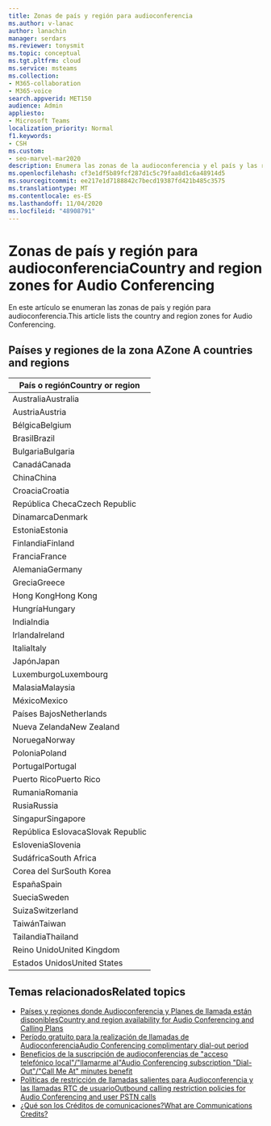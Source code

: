 ```yaml
---
title: Zonas de país y región para audioconferencia
ms.author: v-lanac
author: lanachin
manager: serdars
ms.reviewer: tonysmit
ms.topic: conceptual
ms.tgt.pltfrm: cloud
ms.service: msteams
ms.collection:
- M365-collaboration
- M365-voice
search.appverid: MET150
audience: Admin
appliesto:
- Microsoft Teams
localization_priority: Normal
f1.keywords:
- CSH
ms.custom:
- seo-marvel-mar2020
description: Enumera las zonas de la audioconferencia y el país y las regiones de cada zona.
ms.openlocfilehash: cf3e1df5b89fcf287d1c5c79faa8d1c6a48914d5
ms.sourcegitcommit: ee217e1d7188842c7becd19387fd421b485c3575
ms.translationtype: MT
ms.contentlocale: es-ES
ms.lasthandoff: 11/04/2020
ms.locfileid: "48908791"
---
```

# <a name="country-and-region-zones-for-audio-conferencing"></a><span data-ttu-id="9e391-103">Zonas de país y región para audioconferencia</span><span class="sxs-lookup"><span data-stu-id="9e391-103">Country and region zones for Audio Conferencing</span></span>

<span data-ttu-id="9e391-104">En este artículo se enumeran las zonas de país y región para audioconferencia.</span><span class="sxs-lookup"><span data-stu-id="9e391-104">This article lists the country and region zones for Audio Conferencing.</span></span>

## <a name="zone-a-countries-and-regions"></a><span data-ttu-id="9e391-105">Países y regiones de la zona A</span><span class="sxs-lookup"><span data-stu-id="9e391-105">Zone A countries and regions</span></span>

|<span data-ttu-id="9e391-106">País o región</span><span class="sxs-lookup"><span data-stu-id="9e391-106">Country or region</span></span>    |
|-----|
|<span data-ttu-id="9e391-107">Australia</span><span class="sxs-lookup"><span data-stu-id="9e391-107">Australia</span></span>  <br/> |
|<span data-ttu-id="9e391-108">Austria</span><span class="sxs-lookup"><span data-stu-id="9e391-108">Austria</span></span>  <br/> |
|<span data-ttu-id="9e391-109">Bélgica</span><span class="sxs-lookup"><span data-stu-id="9e391-109">Belgium</span></span>  <br/> |
|<span data-ttu-id="9e391-110">Brasil</span><span class="sxs-lookup"><span data-stu-id="9e391-110">Brazil</span></span>  <br/> |
|<span data-ttu-id="9e391-111">Bulgaria</span><span class="sxs-lookup"><span data-stu-id="9e391-111">Bulgaria</span></span>  <br/> |
|<span data-ttu-id="9e391-112">Canadá</span><span class="sxs-lookup"><span data-stu-id="9e391-112">Canada</span></span>  <br/> |
|<span data-ttu-id="9e391-113">China</span><span class="sxs-lookup"><span data-stu-id="9e391-113">China</span></span>  <br/> |
|<span data-ttu-id="9e391-114">Croacia</span><span class="sxs-lookup"><span data-stu-id="9e391-114">Croatia</span></span>  <br/> |
|<span data-ttu-id="9e391-115">República Checa</span><span class="sxs-lookup"><span data-stu-id="9e391-115">Czech Republic</span></span>  <br/> |
|<span data-ttu-id="9e391-116">Dinamarca</span><span class="sxs-lookup"><span data-stu-id="9e391-116">Denmark</span></span>  <br/> |
|<span data-ttu-id="9e391-117">Estonia</span><span class="sxs-lookup"><span data-stu-id="9e391-117">Estonia</span></span>  <br/> |
|<span data-ttu-id="9e391-118">Finlandia</span><span class="sxs-lookup"><span data-stu-id="9e391-118">Finland</span></span>  <br/> |
|<span data-ttu-id="9e391-119">Francia</span><span class="sxs-lookup"><span data-stu-id="9e391-119">France</span></span>  <br/> |
|<span data-ttu-id="9e391-120">Alemania</span><span class="sxs-lookup"><span data-stu-id="9e391-120">Germany</span></span>  <br/> |
|<span data-ttu-id="9e391-121">Grecia</span><span class="sxs-lookup"><span data-stu-id="9e391-121">Greece</span></span>  <br/> |
|<span data-ttu-id="9e391-122">Hong Kong</span><span class="sxs-lookup"><span data-stu-id="9e391-122">Hong Kong</span></span>  <br/> |
|<span data-ttu-id="9e391-123">Hungría</span><span class="sxs-lookup"><span data-stu-id="9e391-123">Hungary</span></span>  <br/> |
|<span data-ttu-id="9e391-124">India</span><span class="sxs-lookup"><span data-stu-id="9e391-124">India</span></span>  <br/> |
|<span data-ttu-id="9e391-125">Irlanda</span><span class="sxs-lookup"><span data-stu-id="9e391-125">Ireland</span></span>  <br/> |
|<span data-ttu-id="9e391-126">Italia</span><span class="sxs-lookup"><span data-stu-id="9e391-126">Italy</span></span>  <br/> |
|<span data-ttu-id="9e391-127">Japón</span><span class="sxs-lookup"><span data-stu-id="9e391-127">Japan</span></span>  <br/> |
|<span data-ttu-id="9e391-128">Luxemburgo</span><span class="sxs-lookup"><span data-stu-id="9e391-128">Luxembourg</span></span>  <br/> |
|<span data-ttu-id="9e391-129">Malasia</span><span class="sxs-lookup"><span data-stu-id="9e391-129">Malaysia</span></span>  <br/> |
|<span data-ttu-id="9e391-130">México</span><span class="sxs-lookup"><span data-stu-id="9e391-130">Mexico</span></span>  <br/> |
|<span data-ttu-id="9e391-131">Países Bajos</span><span class="sxs-lookup"><span data-stu-id="9e391-131">Netherlands</span></span>  <br/> |
|<span data-ttu-id="9e391-132">Nueva Zelanda</span><span class="sxs-lookup"><span data-stu-id="9e391-132">New Zealand</span></span>  <br/> |
|<span data-ttu-id="9e391-133">Noruega</span><span class="sxs-lookup"><span data-stu-id="9e391-133">Norway</span></span>  <br/> |
|<span data-ttu-id="9e391-134">Polonia</span><span class="sxs-lookup"><span data-stu-id="9e391-134">Poland</span></span>  <br/> |
|<span data-ttu-id="9e391-135">Portugal</span><span class="sxs-lookup"><span data-stu-id="9e391-135">Portugal</span></span>  <br/> |
|<span data-ttu-id="9e391-136">Puerto Rico</span><span class="sxs-lookup"><span data-stu-id="9e391-136">Puerto Rico</span></span>  <br/> |
|<span data-ttu-id="9e391-137">Rumania</span><span class="sxs-lookup"><span data-stu-id="9e391-137">Romania</span></span>  <br/> |
|<span data-ttu-id="9e391-138">Rusia</span><span class="sxs-lookup"><span data-stu-id="9e391-138">Russia</span></span>  <br/> |
|<span data-ttu-id="9e391-139">Singapur</span><span class="sxs-lookup"><span data-stu-id="9e391-139">Singapore</span></span>  <br/> |
|<span data-ttu-id="9e391-140">República Eslovaca</span><span class="sxs-lookup"><span data-stu-id="9e391-140">Slovak Republic</span></span>  <br/> |
|<span data-ttu-id="9e391-141">Eslovenia</span><span class="sxs-lookup"><span data-stu-id="9e391-141">Slovenia</span></span>  <br/> |
|<span data-ttu-id="9e391-142">Sudáfrica</span><span class="sxs-lookup"><span data-stu-id="9e391-142">South Africa</span></span>  <br/> |
|<span data-ttu-id="9e391-143">Corea del Sur</span><span class="sxs-lookup"><span data-stu-id="9e391-143">South Korea</span></span>  <br/> |
|<span data-ttu-id="9e391-144">España</span><span class="sxs-lookup"><span data-stu-id="9e391-144">Spain</span></span>  <br/> |
|<span data-ttu-id="9e391-145">Suecia</span><span class="sxs-lookup"><span data-stu-id="9e391-145">Sweden</span></span>  <br/> |
|<span data-ttu-id="9e391-146">Suiza</span><span class="sxs-lookup"><span data-stu-id="9e391-146">Switzerland</span></span>  <br/> |
|<span data-ttu-id="9e391-147">Taiwán</span><span class="sxs-lookup"><span data-stu-id="9e391-147">Taiwan</span></span>  <br/> |
|<span data-ttu-id="9e391-148">Tailandia</span><span class="sxs-lookup"><span data-stu-id="9e391-148">Thailand</span></span>  <br/> |
|<span data-ttu-id="9e391-149">Reino Unido</span><span class="sxs-lookup"><span data-stu-id="9e391-149">United Kingdom</span></span>  <br/> |
|<span data-ttu-id="9e391-150">Estados Unidos</span><span class="sxs-lookup"><span data-stu-id="9e391-150">United States</span></span>  <br/> |

## <a name="related-topics"></a><span data-ttu-id="9e391-151">Temas relacionados</span><span class="sxs-lookup"><span data-stu-id="9e391-151">Related topics</span></span>

- [<span data-ttu-id="9e391-152">Países y regiones donde Audioconferencia y Planes de llamada están disponibles</span><span class="sxs-lookup"><span data-stu-id="9e391-152">Country and region availability for Audio Conferencing and Calling Plans</span></span>](country-and-region-availability-for-audio-conferencing-and-calling-plans/country-and-region-availability-for-audio-conferencing-and-calling-plans.md)
- [<span data-ttu-id="9e391-153">Período gratuito para la realización de llamadas de Audioconferencia</span><span class="sxs-lookup"><span data-stu-id="9e391-153">Audio Conferencing complimentary dial-out period</span></span>](complimentary-dial-out-period.md)
- [<span data-ttu-id="9e391-154">Beneficios de la suscripción de audioconferencias de "acceso telefónico local"/"llamarme al"</span><span class="sxs-lookup"><span data-stu-id="9e391-154">Audio Conferencing subscription "Dial-Out"/"Call Me At" minutes benefit</span></span>](audio-conferencing-subscription-dial-out.md)
- [<span data-ttu-id="9e391-155">Políticas de restricción de llamadas salientes para Audioconferencia y las llamadas RTC de usuario</span><span class="sxs-lookup"><span data-stu-id="9e391-155">Outbound calling restriction policies for Audio Conferencing and user PSTN calls</span></span>](outbound-calling-restriction-policies.md)
- [<span data-ttu-id="9e391-156">¿Qué son los Créditos de comunicaciones?</span><span class="sxs-lookup"><span data-stu-id="9e391-156">What are Communications Credits?</span></span>](what-are-communications-credits.md)
